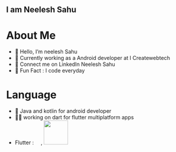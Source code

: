 ## I am Neelesh Sahu

# About Me

- 🙏 Hello, I’m neelesh Sahu
- 👀 Currently working as a Android developer at I Createwebtech
- 🎉 Connect me on LinkedIn Neelesh Sahu
- 🥳 Fun Fact : I code everyday

# Language

- 🐴 Java and kotlin for android developer
- 🧞‍♂️ working on dart for flutter multiplatform apps
- Flutter :[<img src="https://storage.googleapis.com/cms-storage-bucket/0dbfcc7a59cd1cf16282.png" width="15"/>](https://storage.googleapis.com/cms-storage-bucket/0dbfcc7a59cd1cf16282.png)  ,  [<img src="https://dart.dev/assets/img/shared/dart/logo+text/horizontal/white.svg" width="65"/>](https://dart.dev/assets/img/shared/dart/logo+text/horizontal/white.svg)



<!---
neeleshsahu290/neeleshsahu290 is a ✨ special ✨ repository because its `README.md` (this file) appears on your GitHub profile.
You can click the Preview link to take a look at your changes.
--->
